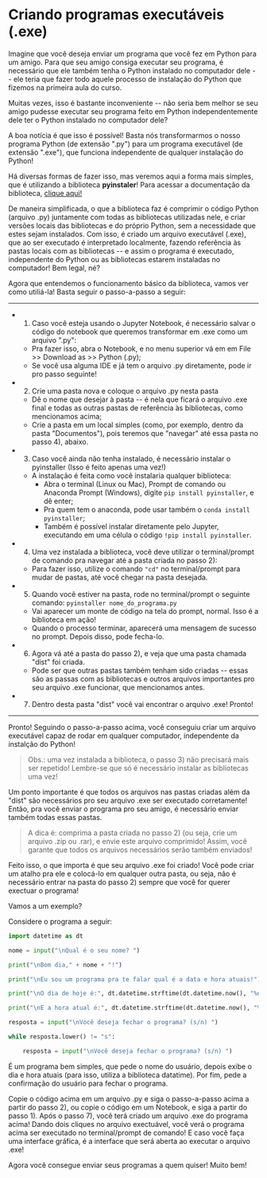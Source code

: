 # Criando programas executáveis (.exe)

Imagine que você deseja enviar um programa que você fez em Python para um amigo. Para que seu amigo consiga executar seu programa, é necessário que ele também tenha o Python instalado no computador dele -- ele teria que fazer todo aquele processo de instalação do Python que fizemos na primeira aula do curso.

Muitas vezes, isso é bastante inconveniente -- não seria bem melhor se seu amigo pudesse executar seu programa feito em Python independentemente dele ter o Python instalado no computador dele?

A boa notícia é que isso é possível! Basta nós transformarmos o nosso programa Python (de extensão ".py") para um programa executável (de extensão ".exe"), que funciona independente de qualquer instalação do Python!

Há diversas formas de fazer isso, mas veremos aqui a forma mais simples, que é utilizando a biblioteca **pyinstaler**! Para acessar a documentação da biblioteca, [clique aqui!](https://www.pyinstaller.org/index.html)


De maneira simplificada, o que a biblioteca faz é comprimir o código Python (arquivo .py) juntamente com todas as bibliotecas utilizadas nele, e criar versões locais das bibliotecas e do próprio Python, sem a necessidade que estes sejam instalados. Com isso, é criado um arquivo executável (.exe), que ao ser executado é interpretado localmente, fazendo referência às pastas locais com as bibliotecas -- e assim o programa é executado, independente do Python ou as bibliotecas estarem instaladas no computador! Bem legal, né?

Agora que entendemos o funcionamento básico da biblioteca, vamos ver como utiliá-la! Basta seguir o passo-a-passo a seguir:

___________________________


- 1) Caso você esteja usando o Jupyter Notebook, é necessário salvar o código do notebook que queremos transformar em .exe como um arquivo ".py":
	- Pra fazer isso, abra o Notebook, e no menu superior vá em em File >> Download as >> Python (.py);
	- Se você usa alguma IDE e já tem o arquivo .py diretamente, pode ir pro passo seguinte!

- 2) Crie uma pasta nova e coloque o arquivo .py nesta pasta
	- Dê o nome que desejar à pasta -- é nela que ficará o arquivo .exe final e todas as outras pastas de referência às bibliotecas, como mencionamos acima;
	- Crie a pasta em um local simples (como, por exemplo, dentro da pasta "Documentos"), pois teremos que "navegar" até essa pasta no passo 4), abaixo.

- 3) Caso você ainda não tenha instalado, é necessário instalar o pyinstaller (Isso é feito apenas uma vez!)
	- A instalação é feita como você instalaria qualquer biblioteca:
		- Abra o terminal (Linux ou Mac), Prompt de comando ou Anaconda Prompt (Windows), digite ```pip install pyinstaller```, e dê enter;
		- Pra quem tem o anaconda, pode usar também o ```conda install pyinstaller```;
		- Também é possível instalar diretamente pelo Jupyter, executando em uma célula o código ```!pip install pyinstaller```.


- 4) Uma vez instalada a biblioteca, você deve utilizar o terminal/prompt de comando pra navegar até a pasta criada no passo 2):
	- Para fazer isso, utilize o comando ```"cd"``` no terminal/prompt para mudar de pastas, até você chegar na pasta desejada.

- 5) Quando você estiver na pasta, rode no terminal/prompt o seguinte comando: ```pyinstaller nome_do_programa.py```
	- Vai aparecer um monte de código na tela do prompt, normal. Isso é a biblioteca em ação!
	- Quando o processo terminar, aparecerá uma mensagem de sucesso no prompt. Depois disso, pode fecha-lo.

- 6) Agora vá até a pasta do passo 2), e veja que uma pasta chamada "dist" foi criada. 
	- Pode ser que outras pastas também tenham sido criadas -- essas são as passas com as bibliotecas e outros arquivos importantes pro seu arquivo .exe funcionar, que mencionamos antes.

- 7) Dentro desta pasta "dist" você vai encontrar o arquivo .exe! Pronto!


___________________________

Pronto! Seguindo o passo-a-passo acima, você conseguiu criar um arquivo executável capaz de rodar em qualquer computador, independente da instalção do Python!

> Obs.: uma vez instalada a biblioteca, o passo 3) não precisará mais ser repetido! Lembre-se que só é necessário instalar as bibliotecas uma vez!

Um ponto importante é que todos os arquivos nas pastas criadas além da "dist" são necessários pro seu arquivo .exe ser executado corretamente! Então, pra você enviar o programa pro seu amigo, é necessário enviar também todas essas pastas.

> A dica é: comprima a pasta criada no passo 2) (ou seja, crie um arquivo .zip ou .rar), e envie este arquivo comprimido! Assim, você garante que todos os arquivos necessários serão também enviados!

Feito isso, o que importa é que seu arquivo .exe foi criado! Você pode criar um atalho pra ele e colocá-lo em qualquer outra pasta, ou seja, não é necessário entrar na pasta do passo 2) sempre que você for querer exectuar o programa!

Vamos a um exemplo?


Considere o programa a seguir:

```python
import datetime as dt

nome = input("\nQual é o seu nome? ")

print("\nBom dia," + nome + "!")

print("\nEu sou um programa pra te falar qual é a data e hora atuais!")

print("\nO dia de hoje é:", dt.datetime.strftime(dt.datetime.now(), "%d/%m/%Y"))

print("\nE a hora atual é:", dt.datetime.strftime(dt.datetime.now(), "%H:%M:%S"))

resposta = input("\nVocê deseja fechar o programa? (s/n) ")

while resposta.lower() != "s":

	resposta = input("\nVocê deseja fechar o programa? (s/n) ")

```

É um programa bem simples, que pede o nome do usuário, depois exibe o dia e hora atuais (para isso, utiliza a biblioteca datatime). Por fim, pede a confirmação do usuário para fechar o programa.

Copie o código acima em um arquivo .py e siga o passo-a-passo acima a partir do passo 2), ou copie o código em um Notebook, e siga a partir do passo 1). Após o passo 7), você terá criado um arquivo .exe do programa acima! Dando dois cliques no arquivo exectuável, você verá o programa acima ser executado no terminal/prompt de comando! E caso você faça uma interface gráfica, é a interface que será aberta ao executar o arquivo .exe!

Agora você consegue enviar seus programas a quem quiser! Muito bem!